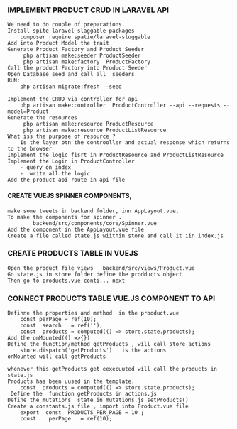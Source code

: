 ### IMPLEMENT PRODUCT CRUD  IN LARAVEL API
    We need to do couple of preparations.
    Install spite laravel slaggable packages
        composer require spatie/laravel-sluggable
    Add into Product Model the trait
    Generate Product Factory and Product Seeder
         php artisan make:seeder ProductSeeder  
         php artisan make:factory  ProductFactory   
    Call the product Factory into Product Seeder
    Open Database seed and call all  seeders
    RUN:  
        php artisan migrate:fresh --seed    

    Implement the CRUD via controller for api
        php artisan make:controller  ProductController --api --requests --model=Product   
    Generate the resources
         php artisan make:resource ProductResource 
         php artisan make:resource ProductListResource 
    What iss the purpose of resource ? 
        Is the layer btn the controoller and actual response which returns to the browser
    Implement the logic fisrt in ProductResource and ProductListResource 
    Implement the Login in ProductController
        - query on index
        -  write all the logic 
    Add the product api route in api file


#### CREATE VUEJS SPINNER COMPONENTS,
    make some tweets in backend folder, inn AppLayout.vue, 
    To make the components for spinner .
            backend/src/components/core/Spinner.vue
    Add the component in the AppLayout.vue file
    Create a file called state.js wiithin store and call it iin index.js


### CREATE PRODUCTS TABLE IN VUEJS
    Open the product file views   backend/src/views/Product.vue
    Go state.js in store folder define the prodducts object
    Then go to products.vue conti... next

### CONNECT PRODUCTS TABLE VUE.JS COMPONENT TO API
    Definne the properties and method  in the prooduct.vue
        const perPage = ref(10);
        const  search   = ref('');
        const  products = computed(() => store.state.products);
    Add the onMounted(() =>{})
    Define the function/method getProducts , will call store actions 
        store.dispatch('getProducts')   is the actions
    onMounted will call getProducts
   
    whenever this getProducts get eexecuuted will call the products in state.js
    Products has been uused in the template.
        const  products = computed(() => store.state.products);
     Define the  function getProducts in actions.js
    Define the mutations  state in mutations.js setProducts()
    Create a constants.js file , import into Product.vue file
        export  const  PRODUCTS_PER_PAGE = 10 ;
        const    perPage   = ref(10);

















